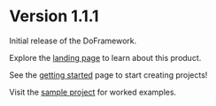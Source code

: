 # Version 1.1.1
Initial release of the DoFramework.

Explore the [landing page](../../README.md) to learn about this product.

See the [getting started](../GettingStarted.md) page to start creating projects!

Visit the [sample project](../../Sample/) for worked examples.